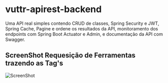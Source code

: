 # vuttr-apirest-backend
Uma API real simples contendo  CRUD de classes, Spring Security e JWT, Spring Cache, Pagine e ordene os resultados da API, monitoramento dos endpoints com Spring Boot Actuator e Admin, e documentação da API com Swagger.

<h2>ScreenShot Requesição de Ferramentas trazendo as Tag's</h2>

![ScreenShot](https://user-images.githubusercontent.com/33515329/87855917-da198300-c8f1-11ea-9188-40ac2a6e4d3a.png)
